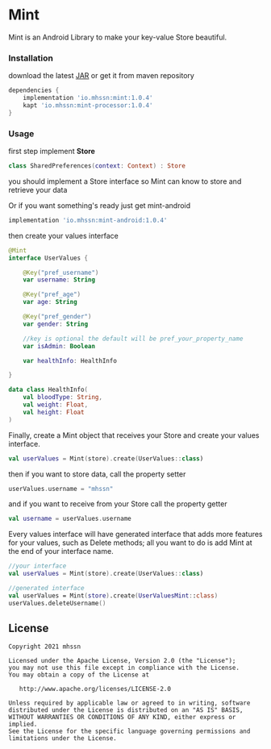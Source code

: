 # Mint

Mint is an Android Library to make your key-value Store beautiful.

### Installation

download the latest [JAR][1] or get it from maven repository

```groovy
dependencies {
    implementation 'io.mhssn:mint:1.0.4'
  	kapt 'io.mhssn:mint-processor:1.0.4'
}
```

### Usage

first step implement **Store**

```kotlin
class SharedPreferences(context: Context) : Store
```

you should implement a Store interface so Mint can know to store and retrieve your data

Or if you want something's ready just get mint-android

```groovy
implementation 'io.mhssn:mint-android:1.0.4'
```



then create your values interface

```kotlin
@Mint
interface UserValues {

    @Key("pref_username")
    var username: String

    @Key("pref_age")
    var age: String

    @Key("pref_gender")
    var gender: String

    //key is optional the default will be pref_your_property_name
    var isAdmin: Boolean

    var healthInfo: HealthInfo

}

data class HealthInfo(
    val bloodType: String,
    val weight: Float,
    val height: Float
)
```

Finally, create a Mint object that receives your Store and create your values interface.

```kotlin
val userValues = Mint(store).create(UserValues::class)
```

then if you want to store data, call the property setter

```kotlin
userValues.username = "mhssn"
```

and if you want to receive from your Store call the property getter

```kotlin
val username = userValues.username
```



Every values interface will have generated interface that adds more features for your values, such as Delete methods; all you want to do is add Mint at the end of your interface name.

```kotlin
//your interface
val userValues = Mint(store).create(UserValues::class)

//generated interface       
val userValues = Mint(store).create(UserValuesMint::class)
userValues.deleteUsername()
```



## License

```
Copyright 2021 mhssn

Licensed under the Apache License, Version 2.0 (the "License");
you may not use this file except in compliance with the License.
You may obtain a copy of the License at

   http://www.apache.org/licenses/LICENSE-2.0

Unless required by applicable law or agreed to in writing, software
distributed under the License is distributed on an "AS IS" BASIS,
WITHOUT WARRANTIES OR CONDITIONS OF ANY KIND, either express or implied.
See the License for the specific language governing permissions and
limitations under the License.
```

[1]: https://github.com/mhssn95/Mint/packages/711301
